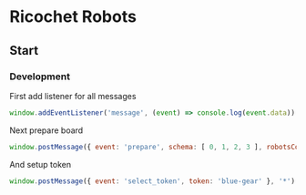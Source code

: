 # Ricochet Robots

## Start

### Development

First add listener for all messages

```js
window.addEventListener('message', (event) => console.log(event.data))
```

Next prepare board

```js
window.postMessage({ event: 'prepare', schema: [ 0, 1, 2, 3 ], robotsCoords: { "blue": { "x": 14, "y": 5 }, "green": { "x": 9, "y": 12 }, "yellow": { "x": 10, "y": 2 }, "red": { "x": 15, "y": 9 }, "grey": { "x": 11, "y": 12 }} }, '*')

```

And setup token

```js
window.postMessage({ event: 'select_token', token: 'blue-gear' }, '*')
```
